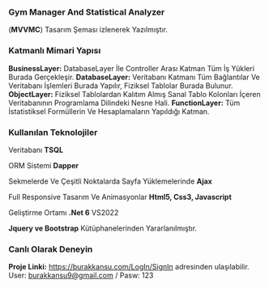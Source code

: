 ### Gym Manager And Statistical Analyzer

(**MVVMC**) Tasarım Şeması izlenerek Yazılmıştır.

### Katmanlı Mimari Yapısı
**BusinessLayer:**
 DatabaseLayer İle Controller Arası Katman Tüm İş Yükleri Burada Gerçekleşir.
**DatabaseLayer:** 
Veritabanı Katmanı Tüm Bağlantılar Ve Veritabanı İşlemleri Burada Yapılır, Fiziksel Tablolar Burada Bulunur.
**ObjectLayer:** 
Fiziksel Tablolardan Kalıtım Almış Sanal Tablo Kolonları İçeren Veritabanının Programlama Dilindeki Nesne Hali.
**FunctionLayer:** 
Tüm İstatistiksel Formüllerin Ve Hesaplamaların Yapıldığı Katman.

### Kullanılan Teknolojiler

Veritabanı **TSQL**

ORM Sistemi **Dapper** 

Sekmelerde Ve Çeşitli Noktalarda Sayfa Yüklemelerinde **Ajax**

Full Responsive Tasarım Ve Animasyonlar  **Html5, Css3, Javascript**

Geliştirme Ortamı **.Net 6** VS2022

**Jquery ve Bootstrap** Kütüphanelerinden Yararlanılmıştır.

### Canlı Olarak Deneyin

**Proje Linki:**  https://burakkansu.com/LogIn/SignIn  adresinden ulaşılabilir.
User: burakkansu9@gmail.com / Pasw: 123

